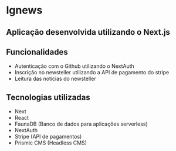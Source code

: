 # Ignews

## Aplicação desenvolvida utilizando o Next.js

## Funcionalidades
- Autenticação com o Github utilizando o NextAuth
- Inscrição no newsteller utilizando a API de pagamento do stripe
- Leitura das notícias do newsteller

## Tecnologias utilizadas
- Next
- React
- FaunaDB (Banco de dados para aplicações serverless)
- NextAuth
- Stripe (API de pagamentos)
- Prismic CMS (Headless CMS)
